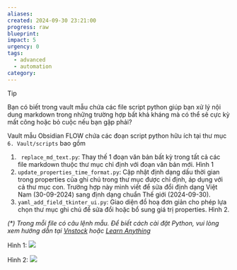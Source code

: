 ```yaml
---
aliases: 
created: 2024-09-30 23:21:00
progress: raw
blueprint: 
impact: 5
urgency: 0
tags:
  - advanced
  - automation
category:
---
```



> [!tip]
> Bạn có biết trong vault mẫu chứa các file script python giúp bạn xử lý nội dung markdown trong những trường hợp bất khả kháng mà có thể sẽ cực kỳ mất công hoặc bỏ cuộc nếu bạn gặp phải?

Vault mẫu Obsidian FLOW chứa các đoạn script python hữu ích tại thư mục `6. Vault/scripts` bao gồm
1. ` replace_md_text.py`: Thay thế 1 đoạn văn bản bất kỳ trong tất cả các file markdown thuộc thư mục chỉ định với đoạn văn bản mới. Hình 1
2. `update_properties_time_format.py`: Cập nhật định dạng dấu thời gian trong properties của ghi chú trong thư mục được chỉ định, áp dụng với cả thư mục con. Trường hợp này mình viết để sửa đổi định dạng Việt Nam (30-09-2024) sang định dạng chuẩn Thế giới (2024-09-30).
3. `yaml_add_field_tkinter_ui.py`: Giao diện đồ hoạ đơn giản cho phép lựa chọn thư mục ghi chú để sửa đổi hoặc bổ sung giá trị properties. Hình 2.

*(\*) Trong mỗi file có câu lệnh mẫu. Để biết cách cài đặt Python, vui lòng xem hướng dẫn tại [Vnstock](https://vnstocks.com/docs/khoa-hoc/python-cho-cong-cong-khoa-hoc-mien-phi) hoặc [Learn Anything](https://learn-anything.vn/kien-thuc/python/thiet-lap-moi-truong-python)*

Hình 1:
![](../6.%20Vault/attachments/run_python_script_in_visual_studio_code.png)

Hình 2:
![](../6.%20Vault/attachments/modify_markdown_yaml_front_matter.png)